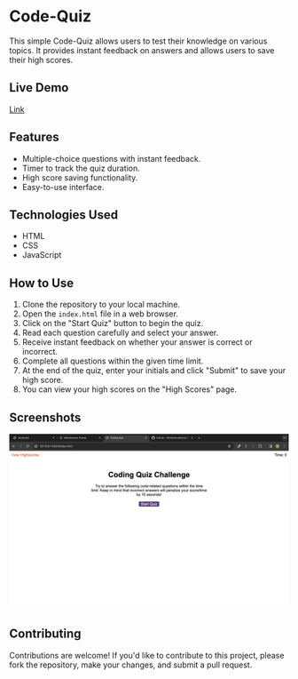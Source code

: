 # Code-Quiz

This simple Code-Quiz allows users to test their knowledge on various topics. It provides instant feedback on answers and allows users to save their high scores.

## Live Demo

[Link](https://okikiola-jkt.github.io/Code-Quiz/)

## Features

- Multiple-choice questions with instant feedback.
- Timer to track the quiz duration.
- High score saving functionality.
- Easy-to-use interface.

## Technologies Used

- HTML
- CSS
- JavaScript

## How to Use

1. Clone the repository to your local machine.
2. Open the `index.html` file in a web browser.
3. Click on the "Start Quiz" button to begin the quiz.
4. Read each question carefully and select your answer.
5. Receive instant feedback on whether your answer is correct or incorrect.
6. Complete all questions within the given time limit.
7. At the end of the quiz, enter your initials and click "Submit" to save your high score.
8. You can view your high scores on the "High Scores" page.

## Screenshots

![Screenshot](/assets/img/screenshot.png)

## Contributing

Contributions are welcome! If you'd like to contribute to this project, please fork the repository, make your changes, and submit a pull request.


